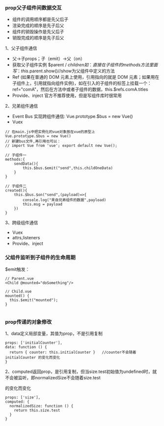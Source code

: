 ### prop父子组件间数据交互
* 组件的调用顺序都是先父后子
* 渲染完成的顺序是先子后父
* 组件的销毁操作是先父后子
* 销毁完成的顺序是先子后父

1、父子组件通信

* 父->子props；子（emit）->父（on）
* 获取父子组件实例 $parent / $children 如：直接在子组件的methods方法里面写：this.$parent.show()//show为父组件中定义的方法
* Ref (如果在普通的 DOM 元素上使用，引用指向的就是 DOM 元素；如果用在子组件上，引用就指向组件实例)，如在引入的子组件的标签上挂载一个： ref="comA"，然后在方法中或者子组件的数据，this.$refs.comA.titles
* Provide、inject 官方不推荐使用，但是写组件库时很常用

2、兄弟组件通信

* Event Bus 实现跨组件通信: Vue.prototype.$bus = new Vue()
* Vuex
```
// 在main.js中把实例化的vue对象放在vue的原型上
Vue.prototype.$bus = new Vue() 
// 新建bus文件,再引用也可以：
// import Vue from 'vue'; export default new Vue();

// 子组件一
methods:{
    sendData(){
        this.$bus.$emit("send",this.childOneData)
    }
}

// 子组件二
created(){
    this.$bus.$on("send",(payload)=>{
        console.log("来自兄弟组件的数据",payload)
        this.msg = payload
    })
}
```

3、跨级组件通信

* Vuex
* attrs,listeners
* Provide、inject

### 父组件监听到子组件的生命周期
$emit触发：
```
// Parent.vue
<Child @mounted="doSomething"/>

// Child.vue
mounted() {
  this.$emit("mounted");
}
```

```

```

### prop传递的对象修改

1、data定义局部变量，其值为prop，不是引用复制

```
props: ['initialCounter'],
data: function () {
  return { counter: this.initialCounter }   //counter不会随着initialCounter 的变化而变化
}
```

2、computed返回prop，是引用复制，但当size.test初始值为undefined时，就不会被监听，即normalizedSize不会随着size.test

的变化而变化

```
props: ['size'],
computed: {
  normalizedSize: function () {
    return this.size.test
  }
}
```





